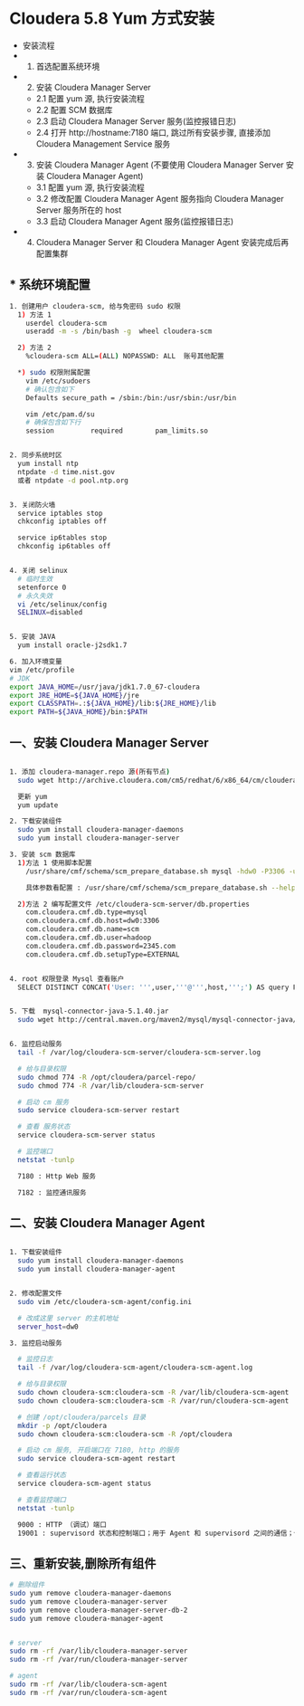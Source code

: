 # Cloudera 5.8 Yum 方式安装

- 安装流程
- 1. 首选配置系统环境
- 2. 安装 Cloudera Manager Server
  - 2.1 配置 yum 源, 执行安装流程
  - 2.2 配置 SCM 数据库
  - 2.3 启动 Cloudera Manager Server 服务(监控报错日志)
  - 2.4 打开 http://hostname:7180 端口, 跳过所有安装步骤, 直接添加 Cloudera Management Service 服务
- 3. 安装 Cloudera Manager Agent (不要使用 Cloudera Manager Server 安装  Cloudera Manager Agent)
  - 3.1 配置 yum 源, 执行安装流程
  - 3.2 修改配置 Cloudera Manager Agent 服务指向 Cloudera Manager Server 服务所在的 host
  - 3.3 启动 Cloudera Manager Agent 服务(监控报错日志)
- 4. Cloudera Manager Server 和 Cloudera Manager Agent 安装完成后再配置集群

## * 系统环境配置

``` sh
1. 创建用户 cloudera-scm, 给与免密码 sudo 权限
  1) 方法 1
    userdel cloudera-scm
    useradd -m -s /bin/bash -g  wheel cloudera-scm

  2) 方法 2
    %cloudera-scm ALL=(ALL) NOPASSWD: ALL  账号其他配置

  *) sudo 权限附属配置
    vim /etc/sudoers
    # 确认包含如下
    Defaults secure_path = /sbin:/bin:/usr/sbin:/usr/bin

    vim /etc/pam.d/su
    # 确保包含如下行
    session         required        pam_limits.so


2. 同步系统时区
  yum install ntp
  ntpdate -d time.nist.gov
  或者 ntpdate -d pool.ntp.org


3. 关闭防火墙
  service iptables stop
  chkconfig iptables off

  service ip6tables stop
  chkconfig ip6tables off


4. 关闭 selinux
  # 临时生效
  setenforce 0
  # 永久失效
  vi /etc/selinux/config
  SELINUX=disabled


5. 安装 JAVA
  yum install oracle-j2sdk1.7

6. 加入环境变量
vim /etc/profile
# JDK
export JAVA_HOME=/usr/java/jdk1.7.0_67-cloudera
export JRE_HOME=${JAVA_HOME}/jre
export CLASSPATH=.:${JAVA_HOME}/lib:${JRE_HOME}/lib
export PATH=${JAVA_HOME}/bin:$PATH

```


## 一、安装 Cloudera Manager Server

``` sh

1. 添加 cloudera-manager.repo 源(所有节点)
  sudo wget http://archive.cloudera.com/cm5/redhat/6/x86_64/cm/cloudera-manager.repo --directory-prefi=/etc/yum.repos.d

  更新 yum
  yum update

2. 下载安装组件
  sudo yum install cloudera-manager-daemons
  sudo yum install cloudera-manager-server

3. 安装 scm 数据库
  1)方法 1 使用脚本配置
    /usr/share/cmf/schema/scm_prepare_database.sh mysql -hdw0 -P3306 -uroot -p2345.com scm hadoop 2345.com

    具体参数看配置 : /usr/share/cmf/schema/scm_prepare_database.sh --help

  2)方法 2 编写配置文件 /etc/cloudera-scm-server/db.properties
    com.cloudera.cmf.db.type=mysql
    com.cloudera.cmf.db.host=dw0:3306
    com.cloudera.cmf.db.name=scm
    com.cloudera.cmf.db.user=hadoop
    com.cloudera.cmf.db.password=2345.com
    com.cloudera.cmf.db.setupType=EXTERNAL


4. root 权限登录 Mysql 查看账户
  SELECT DISTINCT CONCAT('User: ''',user,'''@''',host,''';') AS query FROM mysql.user;


5. 下载  mysql-connector-java-5.1.40.jar
  sudo wget http://central.maven.org/maven2/mysql/mysql-connector-java/5.1.40/mysql-connector-java-5.1.40.jar --directory-prefi=/usr/share/java/


6. 监控启动服务
  tail -f /var/log/cloudera-scm-server/cloudera-scm-server.log

  # 给与目录权限
  sudo chmod 774 -R /opt/cloudera/parcel-repo/
  sudo chmod 774 -R /var/lib/cloudera-scm-server

  # 启动 cm 服务
  sudo service cloudera-scm-server restart

  # 查看 服务状态
  service cloudera-scm-server status

  # 监控端口
  netstat -tunlp

  7180 : Http Web 服务

  7182 : 监控通讯服务
```


## 二、安装 Cloudera Manager Agent

``` sh

1. 下载安装组件
  sudo yum install cloudera-manager-daemons
  sudo yum install cloudera-manager-agent


2. 修改配置文件
  sudo vim /etc/cloudera-scm-agent/config.ini

  # 改成这里 server 的主机地址
  server_host=dw0

3. 监控启动服务

  # 监控日志
  tail -f /var/log/cloudera-scm-agent/cloudera-scm-agent.log

  # 给与目录权限
  sudo chown cloudera-scm:cloudera-scm -R /var/lib/cloudera-scm-agent
  sudo chown cloudera-scm:cloudera-scm -R /var/run/cloudera-scm-agent

  # 创建 /opt/cloudera/parcels 目录
  mkdir -p /opt/cloudera
  sudo chown cloudera-scm:cloudera-scm -R /opt/cloudera

  # 启动 cm 服务, 开启端口在 7180, http 的服务
  sudo service cloudera-scm-agent restart

  # 查看运行状态
  service cloudera-scm-agent status

  # 查看监控端口
  netstat -tunlp

  9000 : HTTP （调试）端口
  19001 : supervisord 状态和控制端口；用于 Agent 和 supervisord 之间的通信；仅内部打开（本地主机上）


```



## 三、重新安装,删除所有组件

``` sh
# 删除组件
sudo yum remove cloudera-manager-daemons
sudo yum remove cloudera-manager-server
sudo yum remove cloudera-manager-server-db-2
sudo yum remove cloudera-manager-agent


# server
sudo rm -rf /var/lib/cloudera-manager-server
sudo rm -rf /var/run/cloudera-manager-server

# agent
sudo rm -rf /var/lib/cloudera-scm-agent
sudo rm -rf /var/run/cloudera-scm-agent
```

